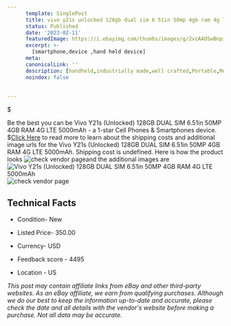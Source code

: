 ```yaml
---
      template: SinglePost
      title: vivo y21s unlocked 128gb dual sim 6 51in 50mp 4gb ram 4g lte 5000mah
      status: Published
      date: '2023-02-11'
      featuredImage: https://i.ebayimg.com/thumbs/images/g/2vcAAOSwBnpikSzX/s-l225.jpg
      excerpt: >-
        [smartphone,device ,hand held device]
      meta:
      canonicalLink: ''
      description: [handheld,industrially made,well crafted,Portable,Mobile,Compact,Convenient,Lightweight,Maneuverable,Man-portable,Miniature,Carriable,Hand-held,Light,Holdable,Transportable,Mobile device,Pocket-sized,On-the-go,Wireless,Cordless,Compact size,Convenient size, smartphone,device ,hand held device]
      noindex: false
      
        
---
```

$

Be the best you can be  Vivo Y21s (Unlocked) 128GB DUAL SIM 6.51in 50MP 4GB RAM 4G LTE 5000mAh - a 1-star Cell Phones & Smartphones device.
$[Click Here](https://www.ebay.com/itm/195094479815?hash=item2d6c8983c7%3Ag%3A2vcAAOSwBnpikSzX&mkevt=1&mkcid=1&mkrid=711-53200-19255-0&campid=%253CePNCampaignId%253E&customid=%253CreferenceId%253E&toolid=10049) to read more to learn about the shipping costs and additional image urls for the Vivo Y21s (Unlocked) 128GB DUAL SIM 6.51in 50MP 4GB RAM 4G LTE 5000mAh. Shipping cost is undefined. Here is how the product looks ![check vendor page](https://i.ebayimg.com/thumbs/images/g/2vcAAOSwBnpikSzX/s-l225.jpg)and the additional images are![Vivo Y21s (Unlocked) 128GB DUAL SIM 6.51in 50MP 4GB RAM 4G LTE 5000mAh](https://i.ebayimg.com/images/g/2vcAAOSwBnpikSzX/s-l1200.jpg)![check vendor page](https://origin-galleryplus.ebayimg.com/ws/web/195094479815_2_0_1/225x225.jpg,https://origin-galleryplus.ebayimg.com/ws/web/195094479815_3_0_1/225x225.jpg,https://origin-galleryplus.ebayimg.com/ws/web/195094479815_4_0_1/225x225.jpg,https://origin-galleryplus.ebayimg.com/ws/web/195094479815_5_0_1/225x225.jpg,https://origin-galleryplus.ebayimg.com/ws/web/195094479815_6_0_1/225x225.jpg,https://origin-galleryplus.ebayimg.com/ws/web/195094479815_7_0_1/225x225.jpg,https://origin-galleryplus.ebayimg.com/ws/web/195094479815_8_0_1/225x225.jpg,https://origin-galleryplus.ebayimg.com/ws/web/195094479815_9_0_1/225x225.jpg)



 ## Technical Facts 



     
      

 - Condition- New 


      

 - Listed Price- 350.00 


      

 - Currency- USD 


      

 - Feedback score - 4495 


      

 - Location - US 


      
      

 *_This post may contain affiliate links from eBay and other third-party websites. As an eBay affiliate, we earn from qualifying purchases. Although we do our best to keep the information up-to-date and accurate, please check the date and all details with the vendor's website before making a purchase. Not all data may be accurate._*






